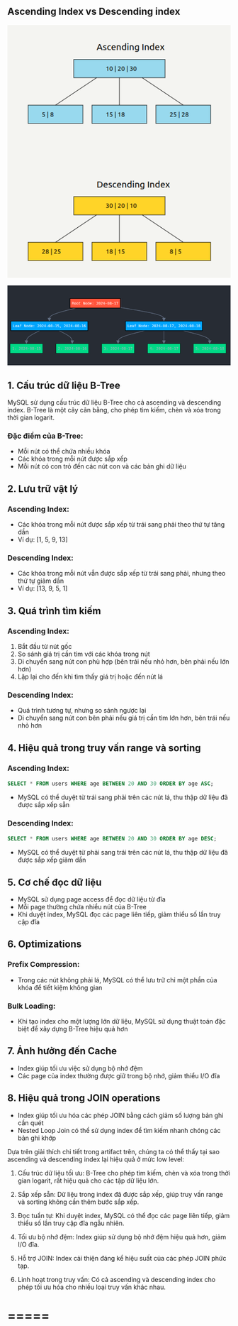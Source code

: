 ## Ascending Index vs Descending index

![](asc-desc-index-btree.png)

![](asc-desc-index-btree-1.png)

## 1. Cấu trúc dữ liệu B-Tree

MySQL sử dụng cấu trúc dữ liệu B-Tree cho cả ascending và descending index. B-Tree là một cây cân bằng, cho phép tìm kiếm, chèn và xóa trong thời gian logarit.

### Đặc điểm của B-Tree:
- Mỗi nút có thể chứa nhiều khóa
- Các khóa trong mỗi nút được sắp xếp
- Mỗi nút có con trỏ đến các nút con và các bản ghi dữ liệu

## 2. Lưu trữ vật lý

### Ascending Index:
- Các khóa trong mỗi nút được sắp xếp từ trái sang phải theo thứ tự tăng dần
- Ví dụ: [1, 5, 9, 13]

### Descending Index:
- Các khóa trong mỗi nút vẫn được sắp xếp từ trái sang phải, nhưng theo thứ tự giảm dần
- Ví dụ: [13, 9, 5, 1]

## 3. Quá trình tìm kiếm

### Ascending Index:
1. Bắt đầu từ nút gốc
2. So sánh giá trị cần tìm với các khóa trong nút
3. Di chuyển sang nút con phù hợp (bên trái nếu nhỏ hơn, bên phải nếu lớn hơn)
4. Lặp lại cho đến khi tìm thấy giá trị hoặc đến nút lá

### Descending Index:
- Quá trình tương tự, nhưng so sánh ngược lại
- Di chuyển sang nút con bên phải nếu giá trị cần tìm lớn hơn, bên trái nếu nhỏ hơn

## 4. Hiệu quả trong truy vấn range và sorting

### Ascending Index:
```sql
SELECT * FROM users WHERE age BETWEEN 20 AND 30 ORDER BY age ASC;
```
- MySQL có thể duyệt từ trái sang phải trên các nút lá, thu thập dữ liệu đã được sắp xếp sẵn

### Descending Index:
```sql
SELECT * FROM users WHERE age BETWEEN 20 AND 30 ORDER BY age DESC;
```
- MySQL có thể duyệt từ phải sang trái trên các nút lá, thu thập dữ liệu đã được sắp xếp giảm dần

## 5. Cơ chế đọc dữ liệu

- MySQL sử dụng page access để đọc dữ liệu từ đĩa
- Mỗi page thường chứa nhiều nút của B-Tree
- Khi duyệt index, MySQL đọc các page liên tiếp, giảm thiểu số lần truy cập đĩa

## 6. Optimizations

### Prefix Compression:
- Trong các nút không phải lá, MySQL có thể lưu trữ chỉ một phần của khóa để tiết kiệm không gian

### Bulk Loading:
- Khi tạo index cho một lượng lớn dữ liệu, MySQL sử dụng thuật toán đặc biệt để xây dựng B-Tree hiệu quả hơn

## 7. Ảnh hưởng đến Cache

- Index giúp tối ưu việc sử dụng bộ nhớ đệm
- Các page của index thường được giữ trong bộ nhớ, giảm thiểu I/O đĩa

## 8. Hiệu quả trong JOIN operations

- Index giúp tối ưu hóa các phép JOIN bằng cách giảm số lượng bản ghi cần quét
- Nested Loop Join có thể sử dụng index để tìm kiếm nhanh chóng các bản ghi khớp



Dựa trên giải thích chi tiết trong artifact trên, chúng ta có thể thấy tại sao ascending và descending index lại hiệu quả ở mức low level:

1. Cấu trúc dữ liệu tối ưu: B-Tree cho phép tìm kiếm, chèn và xóa trong thời gian logarit, rất hiệu quả cho các tập dữ liệu lớn.

2. Sắp xếp sẵn: Dữ liệu trong index đã được sắp xếp, giúp truy vấn range và sorting không cần thêm bước sắp xếp.

3. Đọc tuần tự: Khi duyệt index, MySQL có thể đọc các page liên tiếp, giảm thiểu số lần truy cập đĩa ngẫu nhiên.

4. Tối ưu bộ nhớ đệm: Index giúp sử dụng bộ nhớ đệm hiệu quả hơn, giảm I/O đĩa.

5. Hỗ trợ JOIN: Index cải thiện đáng kể hiệu suất của các phép JOIN phức tạp.

6. Linh hoạt trong truy vấn: Có cả ascending và descending index cho phép tối ưu hóa cho nhiều loại truy vấn khác nhau.

=====
=====